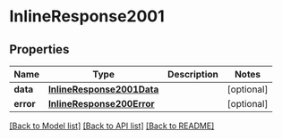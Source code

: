 # InlineResponse2001

## Properties
Name | Type | Description | Notes
------------ | ------------- | ------------- | -------------
**data** | [**InlineResponse2001Data**](InlineResponse2001Data.md) |  | [optional] 
**error** | [**InlineResponse200Error**](InlineResponse200Error.md) |  | [optional] 

[[Back to Model list]](../README.md#documentation-for-models) [[Back to API list]](../README.md#documentation-for-api-endpoints) [[Back to README]](../README.md)


